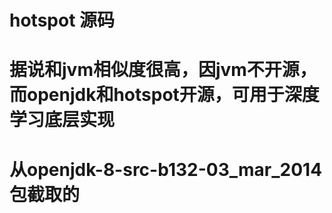 # hotspot 源码
# 据说和jvm相似度很高，因jvm不开源，而openjdk和hotspot开源，可用于深度学习底层实现
# 从openjdk-8-src-b132-03_mar_2014包截取的
